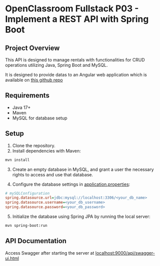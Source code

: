 # OpenClassroom Fullstack P03 - Implement a REST API with Spring Boot

## Project Overview

This API is designed to manage rentals with functionalities for CRUD operations utilizing Java, Spring Boot and MySQL.

It is designed to provide datas to an Angular web application which is available on [this github repo](https://github.com/OpenClassrooms-Student-Center/Developpez-le-back-end-en-utilisant-Java-et-Spring)

## Requirements

* Java 17+
* Maven
* MySQL for database setup

## Setup

1. Clone the repository.
2. Install dependencies with Maven:

```bash
mvn install
```

3. Create an empty database in MySQL, and grant a user the necessary rights to access and use that database.

4. Configure the database settings in [application.properties](./src/main/resources/application.properties):

```ini
# mySQLConfiguration
spring.datasource.url=jdbc:mysql://localhost:3306/<your_db_name>
spring.datasource.username=<your_db_username>
spring.datasource.password=<your_db_password>
```

5. Initialize the database using Spring JPA by running the local server:

```bash
mvn spring-boot:run
```

## API Documentation

Access Swagger after starting the server at [localhost:9000/api/swagger-ui.html](http://localhost:9000/api/swagger-ui.html)